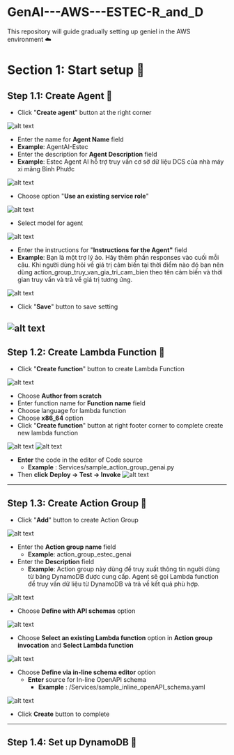 # GenAI---AWS---ESTEC-R_and_D
This repository will guide gradually setting up geniel in the AWS environment ☁️
# Section 1: Start setup 🚀
## Step 1.1: Create Agent 🤖
- Click "**Create agent**" button at the right corner

![alt text](Photos/image.png)
- Enter the name for **Agent Name** field
- **Example**: AgentAI-Estec
- Enter the description for **Agent Description** field
- **Example**: Estec Agent AI hỗ trợ truy vấn cơ sở dữ liệu DCS của nhà máy xi măng Bình Phước

![alt text](Photos/image-1.png)
- Choose option "**Use an existing service role**"

![alt text](Photos/image-2.png)
- Select model for agent

![alt text](Photos/image-4.png)
- Enter the instructions for "**Instructions for the Agent"** field
- **Example**: Bạn là một trợ lý ảo. Hãy thêm phần responses vào cuối mỗi câu. Khi người dùng hỏi về giá trị cảm biến tại thời điểm nào đó bạn nên dùng action_group_truy_van_gia_tri_cam_bien theo tên cảm biến và thời gian truy vấn và trả về giá trị tương ứng.

![alt text](Photos/image-5.png)
- Click "**Save**" button to save setting

![alt text](Photos/image-6.png)
---
## Step 1.2: Create Lambda Function 🔺
- Click "**Create function**" button to create Lambda Function

![alt text](Photos/image12.png)
- Choose **Author from scratch**
- Enter function name for **Function name** field
- Choose language for lambda function
- Choose **x86_64** option
- Click "**Create function**" button at right footer corner to complete create new lambda function

![alt text](Photos/image13.png)
![alt text](Photos/image11.png)

- **Enter** the code in the editor of Code source
	- **Example** : Services/sample_action_group_genai.py
- Then **click** **Deploy -> Test -> Invoke**
![alt text](Photos/image15.png)

---
## Step 1.3: Create Action Group 🤝
- Click "**Add**" button to create Action Group
  
![alt text](Photos/image7.png)
- Enter the **Action group name** field
  - **Example**: action_group_estec_genai
- Enter the **Description** field
  - **Example**: Action group này dùng để truy xuất thông tin người dùng từ bảng DynamoDB được cung cấp. Agent sẽ gọi Lambda function để truy vấn dữ liệu từ DynamoDB và trả về kết quả phù hợp.

![alt text](Photos/image8.png)
- Choose **Define with API schemas** option

![alt text](Photos/image9.png)
- Choose **Select an existing Lambda function** option in **Action group invocation**  and **Select Lambda function**

![alt text](Photos/image10.png)
 - Choose **Define via in-line schema editor** option
	- **Enter** source for In-line OpenAPI schema
		- **Example** :  /Services/sample_inline_openAPI_schema.yaml

![alt text](Photos/image14.png)
- Click **Create** button to complete
---
## Step 1.4: Set up DynamoDB 👏